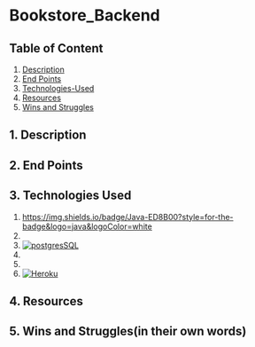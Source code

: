 # Bookstore_Backend
## Table of Content
1. [ Description ](#desc)
2. [ End Points ](#WireFrame)
3. [ Technologies-Used ](#Technologies-Used)
4. [ Resources ](#Resources)
5. [ Wins and Struggles ](#WinsandStruggles)

<a name="desc"></a>
## 1. Description

<a name="WireFrame"></a>
## 2. End Points

<a name ="Technologies-Used"></a>
## 3. Technologies Used
1. https://img.shields.io/badge/Java-ED8B00?style=for-the-badge&logo=java&logoColor=white
2. 
3. [![postgresSQL](https://github.com/jalbertsr/logo-badge-images/blob/master/img/rsz_postgresql.png?raw=true)](https://www.postgresql.org/)
4.
5.
6. [![Heroku](https://github.com/jalbertsr/logo-badge-images/blob/master/img/rsz_heroku.png?raw=true)](https://www.heroku.com/)


<a name = "Resources"></a>
## 4. Resources

<a name = "WinsandStruggles"></a>
## 5. Wins and Struggles(in their own words)
